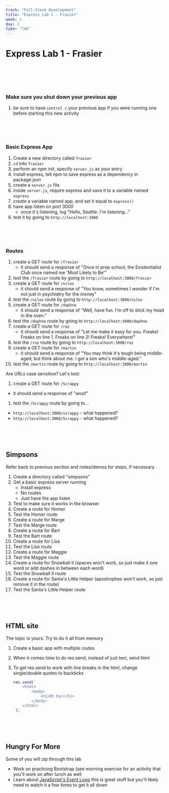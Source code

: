 ```yaml
---
track: "Full-Stack Development"
title: "Express Lab 1 - Frasier"
week: 1
day: 2
type: "lab"
---
```

# Express Lab 1 - Frasier

<br>
<br>
<br>
<br>


### Make sure you shut down your previous app
1. be sure to have `control c` your previous app if you were running one before starting this new activity

<br>
<br>
<br>

### Basic Express App
1. Create a new directory called `frasier`
1. `cd` into `frasier`
1. perform an npm init, specify `server.js` as your entry
1. install express, tell npm to save express as a dependency in package.json
1. create a `server.js` file
1. inside `server.js`, require express and save it to a variable named `express`
1. create a variable named app, and set it equal to `express()`
1. have app listen on port 3000
    - once it's listening, log "Hello, Seattle.  I'm listening..."
1. test it by going to `http://localhost:3000`

<br>
<br>
<br>



### Routes

1. create a GET route for `/frasier`
    - it should send a response of "Once in prep school, the Existentialist Club once named me 'Most Likely to Be'"
1. test the `/frasier` route by going to `http://localhost:3000/frasier`
1. create a GET route for `/niles`
    - it should send a response of "You know, sometimes I wonder if I'm not just in psychiatry for the money"
1. test the `/niles` route by going to `http://localhost:3000/niles`
1. create a GET route for `/daphne`
    - it should send a response of "Well, have fun.  I'm off to stick my head in the oven."
1. test the `/daphne` route by going to `http://localhost:3000/daphne`
1. create a GET route for `/roz`
    - it should send a response of "Let me make it easy for you. Freaks! Freaks on line 1. Freaks on line 2! Freaks! Everywhere!"
1. test the `/roz` route by going to `http://localhost:3000/roz`
1. create a GET route for `/martin`
    - it should send a response of "You may think it's tough being middle-aged, but think about me.  I got a son who's middle-aged."
1. test the `/martin` route by going to `http://localhost:3000/martin`

Are URLs case sensitive? Let's test:
1. create a GET route for `/Scrappy`
  - it should send a response of "woof"
1. test the `/Scrappy` route by going to...
  - `http://localhost:3000/scrappy` - what happened?
  - `http://localhost:3000/Scrappy` - what happened?

<br>
<br>
<br>



## Simpsons

Refer back to previous section and notes/demos for steps, if necessary

1. Create a directory called "simpsons"
1. Get a basic express server running
    - Install express
    - No routes
    - Just have the app listen
1. Test to make sure it works in the browser
1. Create a route for Homer
1. Test the Homer route
1. Create a route for Marge
1. Test the Marge route
1. Create a route for Bart
1. Test the Bart route
1. Create a route for Lisa
1. Test the Lisa route
1. Create a route for Maggie
1. Test the Maggie route
1. Create a route for Snowball II (spaces won't work, so just make it one word or add dashes in between each word)
1. Test the Snowball II route
1. Create a route for Santa's Little Helper (apostrophes won't work, so just remove it in the route)
1. Test the Santa's Little Helper route


<br>
<br>
<br>


## HTML site

The topic is yours.  Try to do it all from memory

1. Create a basic app with multiple routes
1. When it comes time to do res.send, instead of just text, send html
1. To get res.send to work with line breaks in the html, change single/double quotes to backticks

    ```javascript
    res.send(`
        <html>
            <body>
                <h1>Oh ha!</h1>
            </body>
        </html>
    `);
    ```

<br>
<br>
<br>



## Hungry For More

 Some of you will zip through this lab
 
- Work on practicing Bootstrap (see morning exercise for an activity that you'll work on after lunch as well
- Learn about [JavaScript's Event Loop](https://www.youtube.com/watch?v=8aGhZQkoFbQ&vl=en) this is great stuff but you'll likely need to watch it a few times to get it all down

